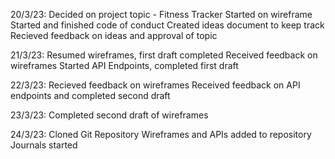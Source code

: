 20/3/23:
Decided on project topic - Fitness Tracker
Started on wireframe
Started and finished code of conduct
Created ideas document to keep track
Recieved feedback on ideas and approval of topic

21/3/23:
Resumed wireframes, first draft completed
Received feedback on wireframes
Started API Endpoints, completed first draft

22/3/23:
Recieved feedback on wireframes
Received feedback on API endpoints and completed second draft

23/3/23:
Completed second draft of wireframes

24/3/23:
Cloned Git Repository
Wireframes and APIs added to repository
Journals started
